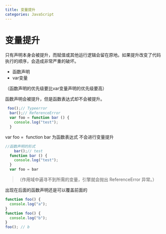 ```yaml
---
title: 变量提升
categories: JavaScript
---
```




# 变量提升

只有声明本身会被提升，而赋值或其他运行逻辑会留在原地。如果提升改变了代码执行的顺序，会造成非常严重的破坏。

- 函数声明
- var变量

（函数声明的优先级要比var变量声明的优先级要高）

函数声明会被提升，但是函数表达式却不会被提升。

```javascript
 foo();// Typeerror
  bar();// ReferenceError
  var foo = function bar () {
    console.log("test");
  }
```

var foo =  function bar 为函数表达式 不会进行变量提升

```javascript
//函数声明的形式
	bar();// test
  function bar () {
    console.log("test");
  }
  var foo = bar
```

> （作用域中遍寻不到所需的变量，引擎就会抛出 ReferenceError 异常。）

出现在后面的函数声明还是可以覆盖前面的

```javascript
function foo() {
  console.log("a");
}
function foo() {
  console.log("b");
}
foo(); // b
```
